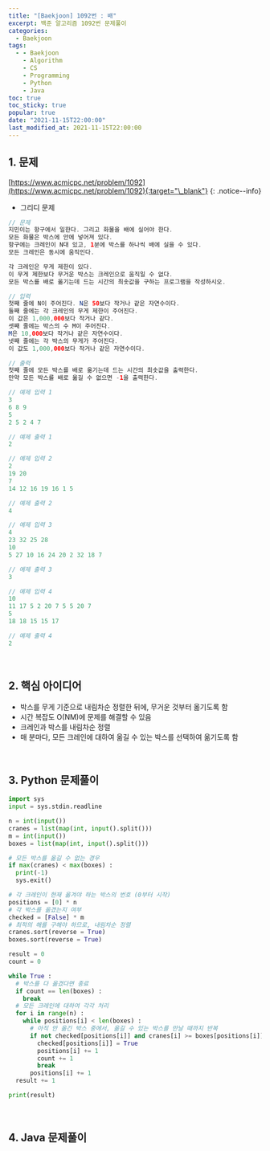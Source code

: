 ```yaml
---
title: "[Baekjoon] 1092번 : 배"
excerpt: 백준 알고리즘 1092번 문제풀이
categories:
  - Baekjoon
tags:
  - - Baekjoon
    - Algorithm
    - CS
    - Programming
    - Python
    - Java
toc: true
toc_sticky: true
popular: true
date: "2021-11-15T22:00:00"
last_modified_at: 2021-11-15T22:00:00
---
```


## 1. 문제

[https://www.acmicpc.net/problem/1092](https://www.acmicpc.net/problem/1092){:target="\_blank"}
{: .notice--info}

- 그리디 문제

```java
// 문제
지민이는 항구에서 일한다. 그리고 화물을 배에 실어야 한다.
모든 화물은 박스에 안에 넣어져 있다.
항구에는 크레인이 N대 있고, 1분에 박스를 하나씩 배에 실을 수 있다.
모든 크레인은 동시에 움직인다.

각 크레인은 무게 제한이 있다.
이 무게 제한보다 무거운 박스는 크레인으로 움직일 수 없다.
모든 박스를 배로 옮기는데 드는 시간의 최솟값을 구하는 프로그램을 작성하시오.

// 입력
첫째 줄에 N이 주어진다. N은 50보다 작거나 같은 자연수이다.
둘째 줄에는 각 크레인의 무게 제한이 주어진다.
이 값은 1,000,000보다 작거나 같다.
셋째 줄에는 박스의 수 M이 주어진다.
M은 10,000보다 작거나 같은 자연수이다.
넷째 줄에는 각 박스의 무게가 주어진다.
이 값도 1,000,000보다 작거나 같은 자연수이다.

// 출력
첫째 줄에 모든 박스를 배로 옮기는데 드는 시간의 최솟값을 출력한다.
만약 모든 박스를 배로 옮길 수 없으면 -1을 출력한다.

// 예제 입력 1
3
6 8 9
5
2 5 2 4 7

// 예제 출력 1
2

// 예제 입력 2
2
19 20
7
14 12 16 19 16 1 5

// 예제 출력 2
4

// 예제 입력 3
4
23 32 25 28
10
5 27 10 16 24 20 2 32 18 7

// 예제 출력 3
3

// 예제 입력 4
10
11 17 5 2 20 7 5 5 20 7
5
18 18 15 15 17

// 예제 출력 4
2
```

<br>

## 2. 핵심 아이디어

- 박스를 무게 기준으로 내림차순 정렬한 뒤에, 무거운 것부터 옮기도록 함
- 시간 복잡도 O(NM)에 문제를 해결할 수 있음
- 크레인과 박스를 내림차순 정렬
- 매 분마다, 모든 크레인에 대하여 옮길 수 있는 박스를 선택하여 옮기도록 함

<br>

## 3. Python 문제풀이

```python
import sys
input = sys.stdin.readline

n = int(input())
cranes = list(map(int, input().split()))
m = int(input())
boxes = list(map(int, input().split()))

# 모든 박스를 옮길 수 없는 경우
if max(cranes) < max(boxes) :
  print(-1)
  sys.exit()

# 각 크레인이 현재 옮겨야 하는 박스의 번호 (0부터 시작)
positions = [0] * n
# 각 박스를 옮겼는지 여부
checked = [False] * m
# 최적의 해를 구해야 하므로, 내림차순 정렬
cranes.sort(reverse = True)
boxes.sort(reverse = True)

result = 0
count = 0

while True :
  # 박스를 다 옮겼다면 종료
  if count == len(boxes) :
    break
  # 모든 크레인에 대하여 각각 처리
  for i in range(n) :
    while positions[i] < len(boxes) :
      # 아직 안 옮긴 박스 중에서, 옮길 수 있는 박스를 만날 때까지 반복
      if not checked[positions[i]] and cranes[i] >= boxes[positions[i]] :
        checked[positions[i]] = True
        positions[i] += 1
        count += 1
        break
      positions[i] += 1
  result += 1

print(result)
```

<br>

## 4. Java 문제풀이

```java

```
